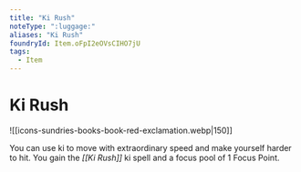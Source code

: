 ```yaml
---
title: "Ki Rush"
noteType: ":luggage:"
aliases: "Ki Rush"
foundryId: Item.oFpI2eOVsCIHO7jU
tags:
  - Item
---
```


# Ki Rush
![[icons-sundries-books-book-red-exclamation.webp|150]]

You can use ki to move with extraordinary speed and make yourself harder to hit. You gain the _[[Ki Rush]]_ ki spell and a focus pool of 1 Focus Point.
